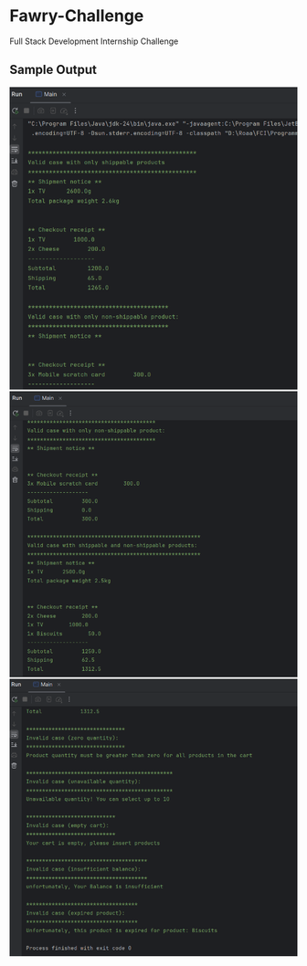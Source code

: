 # Fawry-Challenge
Full Stack Development Internship Challenge


## Sample Output
![alt text](image.png)
![alt text](image-1.png)
![alt text](image-2.png)